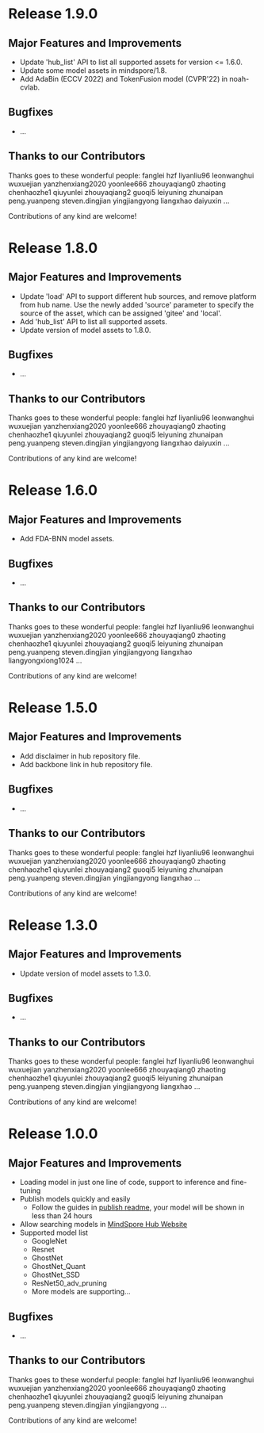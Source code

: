 # Release 1.9.0

## Major Features and Improvements

* Update 'hub_list' API to list all supported assets for version <= 1.6.0.
* Update some model assets in mindspore/1.8.
* Add AdaBin (ECCV 2022) and TokenFusion model (CVPR'22) in noah-cvlab.

## Bugfixes

* ...

## Thanks to our Contributors

Thanks goes to these wonderful people:
fanglei hzf liyanliu96 leonwanghui wuxuejian yanzhenxiang2020 yoonlee666 zhouyaqiang0 zhaoting chenhaozhe1 qiuyunlei zhouyaqiang2 guoqi5 leiyuning zhunaipan peng.yuanpeng steven.dingjian yingjiangyong liangxhao daiyuxin
...

Contributions of any kind are welcome!

# Release 1.8.0

## Major Features and Improvements

* Update 'load' API to support different hub sources, and remove platform from hub name. Use the newly added 'source' parameter to specify the source of the asset, which can be assigned 'gitee' and 'local'.
* Add 'hub_list' API to list all supported assets.
* Update version of model assets to 1.8.0.

## Bugfixes

* ...

## Thanks to our Contributors

Thanks goes to these wonderful people:
fanglei hzf liyanliu96 leonwanghui wuxuejian yanzhenxiang2020 yoonlee666 zhouyaqiang0 zhaoting chenhaozhe1 qiuyunlei zhouyaqiang2 guoqi5 leiyuning zhunaipan peng.yuanpeng steven.dingjian yingjiangyong liangxhao daiyuxin
...

Contributions of any kind are welcome!

# Release 1.6.0

## Major Features and Improvements

* Add FDA-BNN model assets.

## Bugfixes

* ...

## Thanks to our Contributors

Thanks goes to these wonderful people:
fanglei hzf liyanliu96 leonwanghui wuxuejian yanzhenxiang2020 yoonlee666 zhouyaqiang0 zhaoting chenhaozhe1 qiuyunlei zhouyaqiang2 guoqi5 leiyuning zhunaipan peng.yuanpeng steven.dingjian yingjiangyong liangxhao liangyongxiong1024
...

Contributions of any kind are welcome!

# Release 1.5.0

## Major Features and Improvements

* Add disclaimer in hub repository file.
* Add backbone link in hub repository file.

## Bugfixes

* ...

## Thanks to our Contributors

Thanks goes to these wonderful people:
fanglei hzf liyanliu96 leonwanghui wuxuejian yanzhenxiang2020 yoonlee666 zhouyaqiang0 zhaoting chenhaozhe1 qiuyunlei zhouyaqiang2 guoqi5 leiyuning zhunaipan peng.yuanpeng steven.dingjian yingjiangyong liangxhao
...

Contributions of any kind are welcome!

# Release 1.3.0

## Major Features and Improvements

* Update version of model assets to 1.3.0.

## Bugfixes

* ...

## Thanks to our Contributors

Thanks goes to these wonderful people:
fanglei hzf liyanliu96 leonwanghui wuxuejian yanzhenxiang2020 yoonlee666 zhouyaqiang0 zhaoting chenhaozhe1 qiuyunlei zhouyaqiang2 guoqi5 leiyuning zhunaipan peng.yuanpeng steven.dingjian yingjiangyong liangxhao
...

Contributions of any kind are welcome!

# Release 1.0.0

## Major Features and Improvements

* Loading model in just one line of code, support to inference and fine-tuning
* Publish models quickly and easily
    * Follow the guides in [publish readme](https://gitee.com/mindspore/hub/blob/r1.9/mshub_res/README.md), your model will be shown in less than 24 hours
* Allow searching models in [MindSpore Hub Website](https://www.mindspore.cn/resources/hub)
* Supported model list
    * GoogleNet
    * Resnet
    * GhostNet
    * GhostNet_Quant
    * GhostNet_SSD
    * ResNet50_adv_pruning
    * More models are supporting...

## Bugfixes

* ...

## Thanks to our Contributors

Thanks goes to these wonderful people:
fanglei hzf liyanliu96 leonwanghui wuxuejian yanzhenxiang2020 yoonlee666 zhouyaqiang0 zhaoting chenhaozhe1 qiuyunlei zhouyaqiang2 guoqi5 leiyuning zhunaipan peng.yuanpeng steven.dingjian yingjiangyong
...

Contributions of any kind are welcome!
